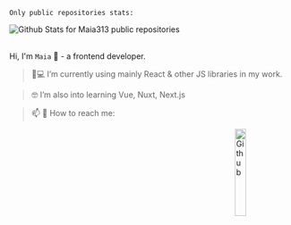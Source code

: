 `Only public repositories stats:`

![Github Stats for Maia313 public repositories](https://github-readme-stats.vercel.app/api?username=Maia313&show_icons=true&title_color=FF69B4&icon_color=FF69B4&text_color=FF69B4&bg_color=ececec)  
</br>


Hi, I'm `Maia` 👋 - a frontend developer.


> 📱💻  I’m currently using mainly React & other JS libraries in my work.

> 🤓  I’m also into learning Vue, Nuxt, Next.js

> 📫 💬  How to reach me: 

<img width="20%" align="right" alt="Github" src="https://raw.githubusercontent.com/onimur/.github/master/.resources/git-header.svg" />
